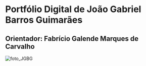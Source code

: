 # Portfólio Digital de João Gabriel Barros Guimarães

## Orientador: Fabrício Galende Marques de Carvalho

   ![foto_JGBG](https://github.com/gabrielbguimaraes/portfolio_dsm-/blob/main/foto_gabriel.jpeg)